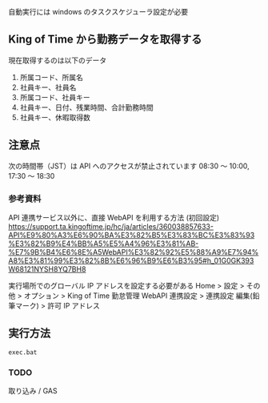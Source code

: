 自動実行には windows のタスクスケジューラ設定が必要

## King of Time から勤務データを取得する

現在取得するのは以下のデータ

1. 所属コード、所属名
1. 社員キー、社員名
1. 所属コード、社員キー
1. 社員キー、日付、残業時間、合計勤務時間
1. 社員キー、休暇取得数

## 注意点

次の時間帯（JST）は API へのアクセスが禁止されています
08:30 ～ 10:00, 17:30 ～ 18:30

### 参考資料

API 連携サービス以外に、直接 WebAPI を利用する方法 (初回設定)
https://support.ta.kingoftime.jp/hc/ja/articles/360038857633-API%E9%80%A3%E6%90%BA%E3%82%B5%E3%83%BC%E3%83%93%E3%82%B9%E4%BB%A5%E5%A4%96%E3%81%AB-%E7%9B%B4%E6%8E%A5WebAPI%E3%82%92%E5%88%A9%E7%94%A8%E3%81%99%E3%82%8B%E6%96%B9%E6%B3%95#h_01G0GK393W68121NYSH8YQ7BH8

実行場所でのグローバル IP アドレスを設定する必要がある
Home > 設定 > その他 > オプション > King of Time 勤怠管理 WebAPI 連携設定 > 連携設定
編集(鉛筆マーク) > 許可 IP アドレス

## 実行方法

`exec.bat`

### TODO

取り込み / GAS
